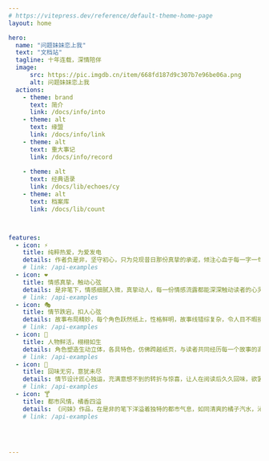 ```yaml
---
# https://vitepress.dev/reference/default-theme-home-page
layout: home

hero:
  name: "问题妹妹恋上我"
  text: "文档站"
  tagline: 十年连载，深情陪伴
  image:
      src: https://pic.imgdb.cn/item/668fd187d9c307b7e96be06a.png
      alt: 问题妹妹恋上我
  actions:
    - theme: brand
      text: 简介
      link: /docs/info/into
    - theme: alt
      text: 缘盟
      link: /docs/info/link
    - theme: alt
      text: 重大事记
      link: /docs/info/record
    
    - theme: alt
      text: 经典语录
      link: /docs/lib/echoes/cy
    - theme: alt
      text: 档案库
      link: /docs/lib/count



features:
  - icon: ⚡
    title: 纯粹热爱，为爱发电
    details: 作者负是非，坚守初心，只为兑现昔日那份真挚的承诺，倾注心血于每一字一句。
    # link: /api-examples
  - icon: ❤
    title: 情感真挚，触动心弦
    details: 是非笔下，情感细腻入微，真挚动人，每一份情感流露都能深深触动读者的心灵。
    # link: /api-examples
  - icon: 🎭
    title: 情节跌宕，扣人心弦
    details: 故事布局精妙，每个角色跃然纸上，性格鲜明，故事线错综复杂，令人目不暇接，印象深刻。
    # link: /api-examples
  - icon: 🎨
    title: 人物鲜活，栩栩如生
    details: 角色塑造生动立体，各具特色，仿佛跨越纸页，与读者共同经历每一个故事的高潮与低谷。
    # link: /api-examples
  - icon: 🎯
    title: 回味无穷，意犹未尽
    details: 情节设计匠心独运，充满意想不到的转折与惊喜，让人在阅读后久久回味，欲罢不能。
    # link: /api-examples
  - icon: 🍸
    title: 都市风情，橘香四溢
    details: 《问妹》作品，在是非的笔下洋溢着独特的都市气息，如同清爽的橘子汽水，沁人心脾，令人陶醉。
    # link: /api-examples




---
```


